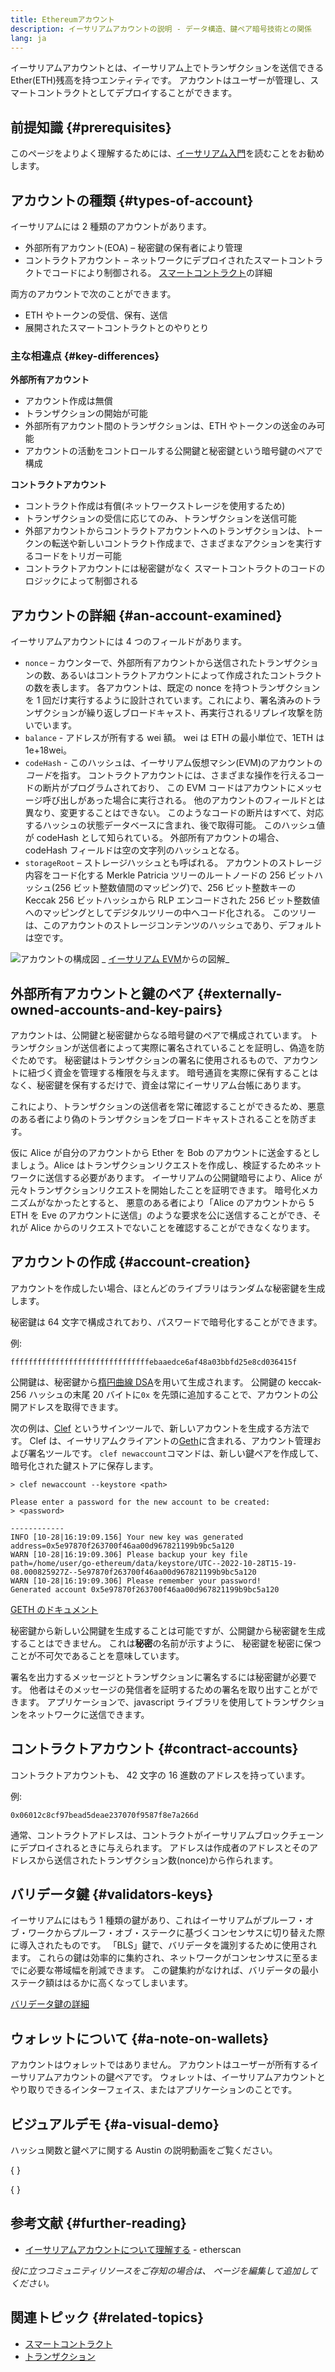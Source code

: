 ```yaml
---
title: Ethereumアカウント
description: イーサリアムアカウントの説明 - データ構造、鍵ペア暗号技術との関係
lang: ja
---
```


イーサリアムアカウントとは、イーサリアム上でトランザクションを送信できる Ether(ETH)残高を持つエンティティです。 アカウントはユーザーが管理し、スマートコントラクトとしてデプロイすることができます。

## 前提知識 {#prerequisites}

このページをよりよく理解するためには、[イーサリアム入門](/developers/docs/intro-to-ethereum/)を読むことをお勧めします。

## アカウントの種類 {#types-of-account}

イーサリアムには 2 種類のアカウントがあります。

- 外部所有アカウント(EOA) – 秘密鍵の保有者により管理
- コントラクトアカウント – ネットワークにデプロイされたスマートコントラクトでコードにより制御される。 [スマートコントラクト](/developers/docs/smart-contracts/)の詳細

両方のアカウントで次のことができます。

- ETH やトークンの受信、保有、送信
- 展開されたスマートコントラクトとのやりとり

### 主な相違点 {#key-differences}

**外部所有アカウント**

- アカウント作成は無償
- トランザクションの開始が可能
- 外部所有アカウント間のトランザクションは、ETH やトークンの送金のみ可能
- アカウントの活動をコントロールする公開鍵と秘密鍵という暗号鍵のペアで構成

**コントラクトアカウント**

- コントラクト作成は有償(ネットワークストレージを使用するため)
- トランザクションの受信に応じてのみ、トランザクションを送信可能
- 外部アカウントからコントラクトアカウントへのトランザクションは、トークンの転送や新しいコントラクト作成まで、さまざまなアクションを実行するコードをトリガー可能
- コントラクトアカウントには秘密鍵がなく スマートコントラクトのコードのロジックによって制御される

## アカウントの詳細 {#an-account-examined}

イーサリアムアカウントには 4 つのフィールドがあります。

- `nonce` – カウンターで、外部所有アカウントから送信されたトランザクションの数、あるいはコントラクトアカウントによって作成されたコントラクトの数を表します。 各アカウントは、既定の nonce を持つトランザクションを 1 回だけ実行するように設計されています。これにより、署名済みのトランザクションが繰り返しブロードキャスト、再実行されるリプレイ攻撃を防いでいます。
- `balance` - アドレスが所有する wei 額。 wei は ETH の最小単位で、1ETH は 1e+18wei。
- `codeHash` - このハッシュは、イーサリアム仮想マシン(EVM)のアカウントの*コード*を指す。 コントラクトアカウントには、さまざまな操作を行えるコードの断片がプログラムされており、 この EVM コードはアカウントにメッセージ呼び出しがあった場合に実行される。 他のアカウントのフィールドとは異なり、変更することはできない。 このようなコードの断片はすべて、対応するハッシュの状態データベースに含まれ、後で取得可能。 このハッシュ値が codeHash として知られている。 外部所有アカウントの場合、codeHash フィールドは空の文字列のハッシュとなる。
- `storageRoot` – ストレージハッシュとも呼ばれる。 アカウントのストレージ内容をコード化する Merkle Patricia ツリーのルートノードの 256 ビットハッシュ(256 ビット整数値間のマッピング)で、256 ビット整数キーの Keccak 256 ビットハッシュから RLP エンコードされた 256 ビット整数値へのマッピングとしてデジタルツリーの中へコード化される。 このツリーは、このアカウントのストレージコンテンツのハッシュであり、デフォルトは空です。

![アカウントの構成図](./accounts.png) _ [イーサリアム EVM](https://takenobu-hs.github.io/downloads/ethereum_evm_illustrated.pdf)からの図解_

## 外部所有アカウントと鍵のペア {#externally-owned-accounts-and-key-pairs}

アカウントは、公開鍵と秘密鍵からなる暗号鍵のペアで構成されています。 トランザクションが送信者によって実際に署名されていることを証明し、偽造を防ぐためです。 秘密鍵はトランザクションの署名に使用されるもので、アカウントに紐づく資金を管理する権限を与えます。 暗号通貨を実際に保有することはなく、秘密鍵を保有するだけで、資金は常にイーサリアム台帳にあります。

これにより、トランザクションの送信者を常に確認することができるため、悪意のある者により偽のトランザクションをブロードキャストされることを防ぎます。

仮に Alice が自分のアカウントから Ether を Bob のアカウントに送金するとしましょう。Alice はトランザクションリクエストを作成し、検証するためネットワークに送信する必要があります。 イーサリアムの公開鍵暗号により、Alice が元々トランザクションリクエストを開始したことを証明できます。 暗号化メカニズムがなかったとすると、 悪意のある者により「Alice のアカウントから 5 ETH を Eve のアカウントに送信」のような要求を公に送信することができ、それが Alice からのリクエストでないことを確認することができなくなります。

## アカウントの作成 {#account-creation}

アカウントを作成したい場合、ほとんどのライブラリはランダムな秘密鍵を生成します。

秘密鍵は 64 文字で構成されており、パスワードで暗号化することができます。

例:

`fffffffffffffffffffffffffffffffebaaedce6af48a03bbfd25e8cd036415f`

公開鍵は、秘密鍵から[楕円曲線 DSA](https://wikipedia.org/wiki/Elliptic_Curve_Digital_Signature_Algorithm)を用いて生成されます。 公開鍵の keccak-256 ハッシュの末尾 20 バイトに`0x` を先頭に追加することで、アカウントの公開アドレスを取得できます。

次の例は、[Clef](https://geth.ethereum.org/docs/tools/clef/introduction) というサインツールで、新しいアカウントを生成する方法です。 Clef は、イーサリアムクライアントの[Geth](https://geth.ethereum.org)に含まれる、アカウント管理および署名ツールです。 `clef newaccount`コマンドは、新しい鍵ペアを作成して、暗号化された鍵ストアに保存します。

```
> clef newaccount --keystore <path>

Please enter a password for the new account to be created:
> <password>

------------
INFO [10-28|16:19:09.156] Your new key was generated       address=0x5e97870f263700f46aa00d967821199b9bc5a120
WARN [10-28|16:19:09.306] Please backup your key file      path=/home/user/go-ethereum/data/keystore/UTC--2022-10-28T15-19-08.000825927Z--5e97870f263700f46aa00d967821199b9bc5a120
WARN [10-28|16:19:09.306] Please remember your password!
Generated account 0x5e97870f263700f46aa00d967821199b9bc5a120
```

[GETH のドキュメント](https://geth.ethereum.org/docs)

秘密鍵から新しい公開鍵を生成することは可能ですが、公開鍵から秘密鍵を生成することはできません。 これは**秘密**の名前が示すように、 秘密鍵を秘密に保つことが不可欠であることを意味しています。

署名を出力するメッセージとトランザクションに署名するには秘密鍵が必要です。 他者はそのメッセージの発信者を証明するための署名を取り出すことができます。 アプリケーションで、javascript ライブラリを使用してトランザクションをネットワークに送信できます。

## コントラクトアカウント {#contract-accounts}

コントラクトアカウントも、 42 文字の 16 進数のアドレスを持っています。

例:

`0x06012c8cf97bead5deae237070f9587f8e7a266d`

通常、コントラクトアドレスは、コントラクトがイーサリアムブロックチェーンにデプロイされるときに与えられます。 アドレスは作成者のアドレスとそのアドレスから送信されたトランザクション数(nonce)から作られます。

## バリデータ鍵 {#validators-keys}

イーサリアムにはもう 1 種類の鍵があり、これはイーサリアムがプルーフ・オブ・ワークからプルーフ・オブ・ステークに基づくコンセンサスに切り替えた際に導入されたものです。 「BLS」鍵で、バリデータを識別するために使用されます。 これらの鍵は効率的に集約され、ネットワークがコンセンサスに至るまでに必要な帯域幅を削減できます。 この鍵集約がなければ、バリデータの最小ステーク額ははるかに高くなってしまいます。

[バリデータ鍵の詳細](/developers/docs/consensus-mechanisms/pos/keys/)

## ウォレットについて {#a-note-on-wallets}

アカウントはウォレットではありません。 アカウントはユーザーが所有するイーサリアムアカウントの鍵ペアです。 ウォレットは、イーサリアムアカウントとやり取りできるインターフェイス、またはアプリケーションのことです。

## ビジュアルデモ {#a-visual-demo}

ハッシュ関数と鍵ペアに関する Austin の説明動画をご覧ください。

{
<YouTube id="QJ010l-pBpE" />
}

{
<YouTube id="9LtBDy67Tho" />
}

## 参考文献 {#further-reading}

- [イーサリアムアカウントについて理解する](https://info.etherscan.com/understanding-ethereum-accounts/) - etherscan

_役に立つコミュニティリソースをご存知の場合は、 ページを編集して追加してください。_

## 関連トピック {#related-topics}

- [スマートコントラクト](/developers/docs/smart-contracts/)
- [トランザクション](/developers/docs/transactions/)
